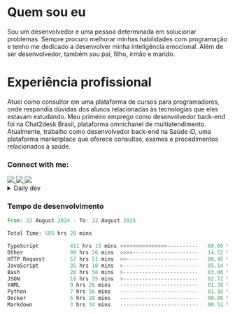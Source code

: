 # Quem sou eu
Sou um desenvolvedor e uma pessoa determinada em solucionar problemas. Sempre procuro melhorar minhas habilidades com programação e tenho me dedicado a desenvolver minha inteligência emocional. Além de ser desenvolvedor, também sou pai, filho, irmão e marido.

# Experiência profissional
Atuei como consultor em uma plataforma de cursos para programadores, onde respondia dúvidas dos alunos relacionadas às tecnologias que eles estavam estudando.
Meu primeiro emprego como desenvolvedor back-end foi na Chat2desk Brasil, plataforma omnichanel de multiatendimento.
Atualmente, trabalho como desenvolvedor back-end na Saúde iD, uma plataforma marketplace que oferece consultas, exames e procedimentos relacionados à saúde.

### Connect with me:
<a href="https://www.linkedin.com/in/theusmoreira" target="_blank" >
<img src="https://img.shields.io/badge/linkedin-%230077B5.svg?&style=for-the-badge&logo=linkedin&logoColor=white ">
</a>
<a href="https://www.instagram.com/matheus.s.moreira/" target="_blank">
<img src="https://img.shields.io/badge/instagram-%23E4405F.svg?&style=for-the-badge&logo=instagram&logoColor=white">
</a>
<a href="mailto:matheussm301@gmail.com"  target="_blank">
<img src="https://img.shields.io/badge/gmail-%23E4405F.svg?&style=for-the-badge&logo=gmail&logoColor=white">
</a>


<details>
  <summary>Daily dev </summary>
<p>
  <a href="https://app.daily.dev/matheussantos"><img src="https://github.com/matheus-santos-moreira/matheus-santos-moreira/blob/master/devcard.svg" width="200" alt="Matheus Santos's Dev Card"/></a>
 </p>
</details>

<h3>Tempo de desenvolvimento</h3>

<!--START_SECTION:waka-->

```rust
From: 22 August 2024 - To: 22 August 2025

Total Time: 585 hrs 20 mins

TypeScript          411 hrs 15 mins >>>>>>>>>>>>>>>----------   60.06 %
Other               99 hrs 26 mins  >>>>---------------------   14.52 %
HTTP Request        57 hrs 51 mins  >>-----------------------   08.45 %
JavaScript          35 hrs 10 mins  >------------------------   05.14 %
Bash                20 hrs 56 mins  >------------------------   03.06 %
JSON                18 hrs 35 mins  >------------------------   02.72 %
YAML                9 hrs 26 mins   -------------------------   01.38 %
Python              7 hrs 56 mins   -------------------------   01.16 %
Docker              5 hrs 28 mins   -------------------------   00.80 %
Markdown            3 hrs 34 mins   -------------------------   00.52 %
```

<!--END_SECTION:waka-->
